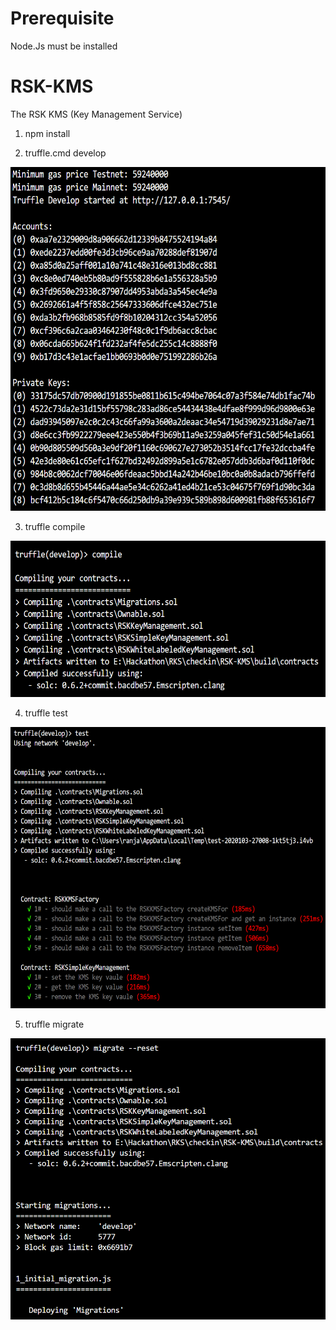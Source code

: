 # Prerequisite 

Node.Js must be installed

# RSK-KMS
The RSK KMS (Key Management Service)

1) npm install

2) truffle.cmd develop

  <img src="https://github.com/ranjancse26/RSK-KMS/blob/main/images/Truffle-Develop.PNG" 
  data-canonical-src="https://github.com/ranjancse26/RSK-KMS/blob/main/images/Truffle-Develop.PNG" width="650" height="550" />

3) truffle compile 

  <img src="https://github.com/ranjancse26/RSK-KMS/blob/main/images/Truffle-Compile.PNG" 
  data-canonical-src="https://github.com/ranjancse26/RSK-KMS/blob/main/images/Truffle-Compile.PNG" width="650" height="250" />

4) truffle test 

  <img src="https://github.com/ranjancse26/RSK-KMS/blob/main/images/Truffle-Test.PNG" 
  data-canonical-src="https://github.com/ranjancse26/RSK-KMS/blob/main/images/Truffle-Test.PNG" width="550" height="450" />

5) truffle migrate 

  <img src="https://github.com/ranjancse26/RSK-KMS/blob/main/images/Truffle-Migrate.PNG" 
  data-canonical-src="https://github.com/ranjancse26/RSK-KMS/blob/main/images/Truffle-Migrate.PNG" width="550" height="450" />

